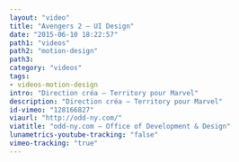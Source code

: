 ```yaml
---
layout: "video"
title: "Avengers 2 – UI Design"
date: "2015-06-10 18:22:57"
path1: "videos"
path2: "motion-design"
path3:
category: "videos"
tags:
- videos-motion-design
intro: "Direction créa — Territory pour Marvel"
description: "Direction créa — Territory pour Marvel"
id-vimeo: "128166827"
viaurl: "http://odd-ny.com/"
viatitle: "odd-ny.com – Office of Development & Design"
lunametrics-youtube-tracking: "false"
vimeo-tracking: "true"
---
```

